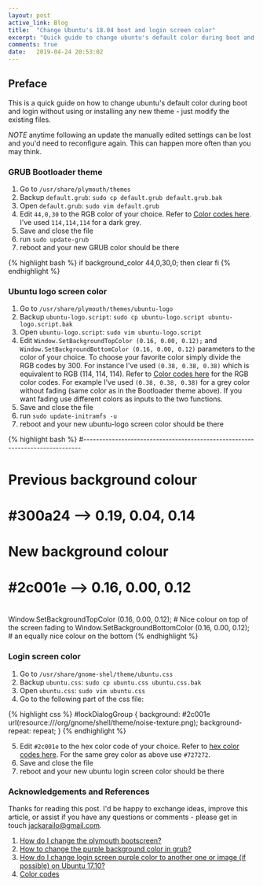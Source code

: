 ```yaml
---
layout: post
active_link: Blog
title:  "Change Ubuntu's 18.04 boot and login screen color"
excerpt: "Quick guide to change ubuntu's default color during boot and login without installing a new theme"
comments: true
date:   2019-04-24 20:53:02
---
```


## Preface
This is a quick guide on how to change ubuntu's default color during boot and login without using or installing any new theme - just modify the existing files. 

*NOTE* anytime following an update the manually edited settings can be lost and you'd need to reconfigure again. This can happen more often than you may think.

### GRUB Bootloader theme

1. Go to `/usr/share/plymouth/themes`
2. Backup `default.grub`: `sudo cp default.grub default.grub.bak`
3. Open `default.grub`: `sudo vim default.grub`
4. Edit `44,0,30` to the RGB color of your choice. Refer to [Color codes here](https://htmlcolorcodes.com/). I've used `114,114,114` for a dark grey.
5. Save and close the file
5. run `sudo update-grub`
6. reboot and your new GRUB color should be there

{% highlight bash %}
if background_color 44,0,30,0; then
  clear
fi
{% endhighlight %}

### Ubuntu logo screen color

1. Go to `/usr/share/plymouth/themes/ubuntu-logo`
2. Backup `ubuntu-logo.script`: `sudo cp ubuntu-logo.script ubuntu-logo.script.bak`
3. Open `ubuntu-logo.script`: `sudo vim ubuntu-logo.script`
4. Edit `Window.SetBackgroundTopColor (0.16, 0.00, 0.12);` and `Window.SetBackgroundBottomColor (0.16, 0.00, 0.12)` parameters to the color of your choice. To choose your favorite color simply divide the RGB codes by 300. For instance I've used `(0.38, 0.38, 0.38)` which is equivalent to RGB (114, 114, 114). Refer to [Color codes here](https://htmlcolorcodes.com/) for the RGB color codes. For example I've used `(0.38, 0.38, 0.38)` for a grey color without fading (same color as in the Bootloader theme above). If you want fading use different colors as inputs to the two functions.
5. Save and close the file
6. run `sudo update-initramfs -u`
7. reboot and your new ubuntu-logo screen color should be there

{% highlight bash %}
#-----------------------------------------------------------------------------
# Previous background colour
# #300a24 --> 0.19, 0.04, 0.14
# New background colour
# #2c001e --> 0.16, 0.00, 0.12
#
Window.SetBackgroundTopColor (0.16, 0.00, 0.12);     # Nice colour on top of the screen fading to
Window.SetBackgroundBottomColor (0.16, 0.00, 0.12);  # an equally nice colour on the bottom
{% endhighlight %}

### Login screen color

1. Go to `/usr/share/gnome-shel/theme/ubuntu.css`
2. Backup `ubuntu.css`: `sudo cp ubuntu.css ubuntu.css.bak`
3. Open `ubuntu.css`: `sudo vim ubuntu.css`
4. Go to the following part of the css file:

{% highlight css %}
#lockDialogGroup {
  background: #2c001e url(resource:///org/gnome/shell/theme/noise-texture.png);
  background-repeat: repeat; }
{% endhighlight %}

5. Edit `#2c001e` to the hex color code of your choice. Refer to [hex color codes here](https://htmlcolorcodes.com/). For the same grey color as above use `#727272`.
6. Save and close the file
7. reboot and your new ubuntu login screen color should be there


### Acknowledgements and References

Thanks for reading this post. I'd be happy to exchange ideas, improve this article, or assist if you have any questions or comments - please get in touch <jackarailo@gmail.com>.

1. [How do I change the plymouth bootscreen?](https://askubuntu.com/questions/2007/how-do-i-change-the-plymouth-bootscreen)
2. [How to change the purple background color in grub?](https://askubuntu.com/questions/47488/how-to-change-the-purple-background-color-in-grub)
3. [How do I change login screen purple color to another one or image (if possible) on Ubuntu 17.10?](https://askubuntu.com/questions/990960/how-do-i-change-login-screen-purple-color-to-another-one-or-image-if-possible)
4. [Color codes](https://htmlcolorcodes.com/)
